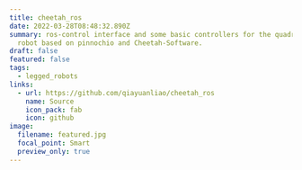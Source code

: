 ```yaml
---
title: cheetah_ros
date: 2022-03-28T08:48:32.890Z
summary: ros-control interface and some basic controllers for the quadruped
  robot based on pinnochio and Cheetah-Software.
draft: false
featured: false
tags:
  - legged_robots
links:
  - url: https://github.com/qiayuanliao/cheetah_ros
    name: Source
    icon_pack: fab
    icon: github
image:
  filename: featured.jpg
  focal_point: Smart
  preview_only: true
---
```

